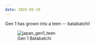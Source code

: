 ```yaml
---
date: 2025-05-19
---
```


Gen 1 has grown into a teen -- batabatchi!

<figure>
<img loading="lazy" src="/assets/images/posts/tamas/250519_japan_gen1_teen.jpeg" alt="japan_gen1_teen" />
<figcaption>Gen 1 Batabatchi</figcaption>
</figure>
